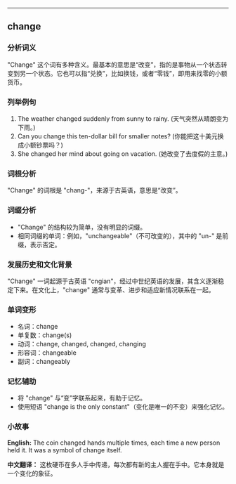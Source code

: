 
---------------
## change
### 分析词义
"Change" 这个词有多种含义。最基本的意思是“改变”，指的是事物从一个状态转变到另一个状态。它也可以指“兑换”，比如换钱，或者“零钱”，即用来找零的小额货币。

### 列举例句
1. The weather changed suddenly from sunny to rainy.
   (天气突然从晴朗变为下雨。)
2. Can you change this ten-dollar bill for smaller notes?
   (你能把这十美元换成小额钞票吗？)
3. She changed her mind about going on vacation.
   (她改变了去度假的主意。)

### 词根分析
"Change" 的词根是 "chang-"，来源于古英语，意思是“改变”。

### 词缀分析
- "Change" 的结构较为简单，没有明显的词缀。
- 相同词缀的单词：例如，"unchangeable"（不可改变的），其中的 "un-" 是前缀，表示否定。

### 发展历史和文化背景
"Change" 一词起源于古英语 "cngian"，经过中世纪英语的发展，其含义逐渐稳定下来。在文化上，"change" 通常与变革、进步和适应新情况联系在一起。

### 单词变形
- 名词：change
- 单复数：change(s)
- 动词：change, changed, changed, changing
- 形容词：changeable
- 副词：changeably

### 记忆辅助
- 将 "change" 与“变”字联系起来，有助于记忆。
- 使用短语 "change is the only constant"（变化是唯一的不变）来强化记忆。

### 小故事
**English:**
The coin changed hands multiple times, each time a new person held it. It was a symbol of change itself.

**中文翻译：**
这枚硬币在多人手中传递，每次都有新的主人握在手中。它本身就是一个变化的象征。

